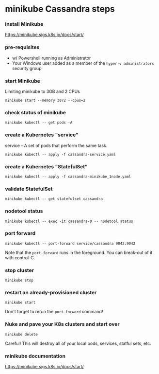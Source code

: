 # minikube Cassandra steps

### install Minikube
https://minikube.sigs.k8s.io/docs/start/

### pre-requisites
 - w/ Powershell running as Administrator
 - Your Windows user added as a member of the `hyper-v administrators` security group

### start Minikube
Limiting minikube to 3GB and 2 CPUs

    minikube start --memory 3072 --cpus=2

### check status of minikube
    minikube kubectl -- get pods -A

### create a Kubernetes "service"
service - A set of pods that perform the same task.

    minikube kubectl -- apply -f cassandra-service.yaml

### create a Kubernetes "StatefulSet"

    minikube kubectl -- apply -f cassandra-minikube_1node.yaml

### validate StatefulSet

    minikube kubectl -- get statefulset cassandra

### nodetool status

    minikube kubectl -- exec -it cassandra-0 -- nodetool status

### port forward

    minikube kubectl -- port-forward service/cassandra 9042:9042

Note that the `port-forward` runs in the foreground.  You can break-out of it with control-C.

### stop cluster

    minikube stop

### restart an already-provisioned cluster

    minikube start

Don't forget to rerun the `port-forward` command!

### Nuke and pave your K8s clusters and start over

    minikube delete

Careful!  This will destroy all of your local pods, services, statful sets, etc.

### minikube documentation
https://minikube.sigs.k8s.io/docs/start/
